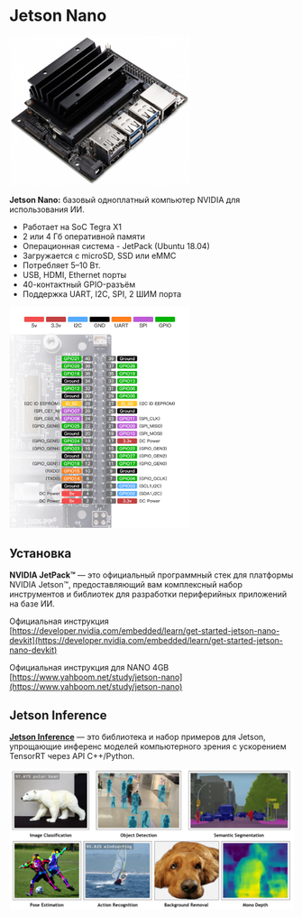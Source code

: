 # Jetson Nano
<img src="../img/img_1.png" alt="desc" width="320">  

**Jetson Nano:** базовый одноплатный компьютер NVIDIA для использования ИИ. 

- Работает на SoC Tegra Х1
- 2 или 4 Гб оперативной памяти
- Операционная система - JetPack (Ubuntu 18.04)
- Загружается с microSD, SSD или eMMC
- Потребляет 5–10 Вт. 
- USB, HDMI, Ethernet порты
- 40-контактный GPIO-разъём
- Поддержка UART, I2C, SPI, 2 ШИМ порта

<img src="../img/img.png" alt="desc" width="320"> 

## Установка

**NVIDIA JetPack™** — это официальный программный стек для платформы NVIDIA Jetson™, предоставляющий вам комплексный набор инструментов и библиотек для разработки периферийных приложений на базе ИИ.

Официальная инструкция [https://developer.nvidia.com/embedded/learn/get-started-jetson-nano-devkit](https://developer.nvidia.com/embedded/learn/get-started-jetson-nano-devkit)

Официальная инструкция для NANO 4GB [https://www.yahboom.net/study/jetson-nano](https://www.yahboom.net/study/jetson-nano)

## Jetson Inference
[**Jetson Inference**](https://github.com/dusty-nv/jetson-inference) — это библиотека и набор примеров для Jetson, упрощающие инференс моделей компьютерного зрения с ускорением TensorRT через API C++/Python.

![alt text](img/img_2.png)

